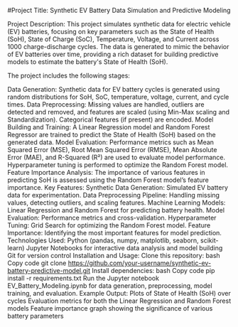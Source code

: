 #Project Title: Synthetic EV Battery Data Simulation and Predictive Modeling

Project Description:
This project simulates synthetic data for electric vehicle (EV) batteries, focusing on key parameters such as the State of Health (SoH), State of Charge (SoC), Temperature, Voltage, and Current across 1000 charge-discharge cycles. The data is generated to mimic the behavior of EV batteries over time, providing a rich dataset for building predictive models to estimate the battery's State of Health (SoH).

The project includes the following stages:

Data Generation: Synthetic data for EV battery cycles is generated using random distributions for SoH, SoC, temperature, voltage, current, and cycle times.
Data Preprocessing: Missing values are handled, outliers are detected and removed, and features are scaled (using Min-Max scaling and Standardization). Categorical features (if present) are encoded.
Model Building and Training: A Linear Regression model and Random Forest Regressor are trained to predict the State of Health (SoH) based on the generated data.
Model Evaluation: Performance metrics such as Mean Squared Error (MSE), Root Mean Squared Error (RMSE), Mean Absolute Error (MAE), and R-Squared (R²) are used to evaluate model performance. Hyperparameter tuning is performed to optimize the Random Forest model.
Feature Importance Analysis: The importance of various features in predicting SoH is assessed using the Random Forest model’s feature importance.
Key Features:
Synthetic Data Generation: Simulated EV battery data for experimentation.
Data Preprocessing Pipeline: Handling missing values, detecting outliers, and scaling features.
Machine Learning Models: Linear Regression and Random Forest for predicting battery health.
Model Evaluation: Performance metrics and cross-validation.
Hyperparameter Tuning: Grid Search for optimizing the Random Forest model.
Feature Importance: Identifying the most important features for model prediction.
Technologies Used:
Python (pandas, numpy, matplotlib, seaborn, scikit-learn)
Jupyter Notebooks for interactive data analysis and model building
Git for version control
Installation and Usage:
Clone this repository:
bash
Copy code
git clone https://github.com/your-username/synthetic-ev-battery-predictive-model.git
Install dependencies:
bash
Copy code
pip install -r requirements.txt
Run the Jupyter notebook EV_Battery_Modeling.ipynb for data generation, preprocessing, model training, and evaluation.
Example Output:
Plots of State of Health (SoH) over cycles
Evaluation metrics for both the Linear Regression and Random Forest models
Feature importance graph showing the significance of various battery parameters
